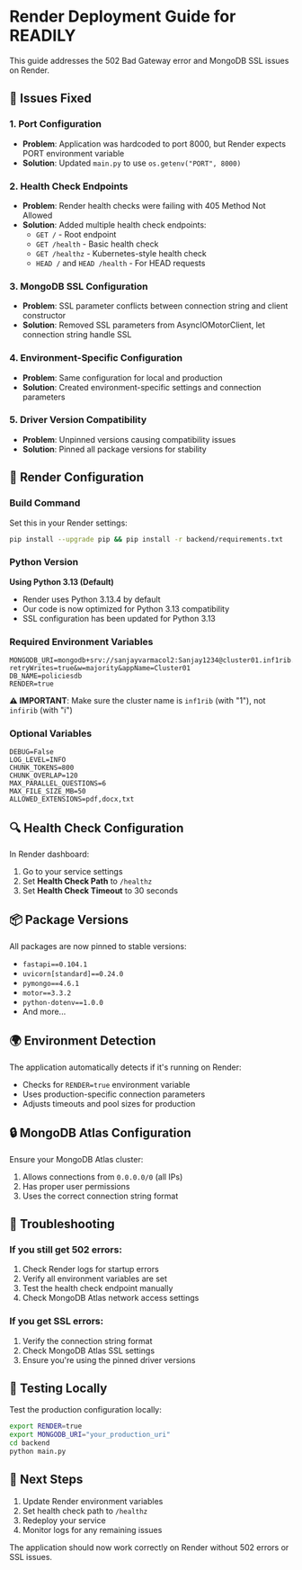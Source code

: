# Render Deployment Guide for READILY

This guide addresses the 502 Bad Gateway error and MongoDB SSL issues on Render.

## 🔧 Issues Fixed

### 1. Port Configuration
- **Problem**: Application was hardcoded to port 8000, but Render expects PORT environment variable
- **Solution**: Updated `main.py` to use `os.getenv("PORT", 8000)`

### 2. Health Check Endpoints
- **Problem**: Render health checks were failing with 405 Method Not Allowed
- **Solution**: Added multiple health check endpoints:
  - `GET /` - Root endpoint
  - `GET /health` - Basic health check
  - `GET /healthz` - Kubernetes-style health check
  - `HEAD /` and `HEAD /health` - For HEAD requests

### 3. MongoDB SSL Configuration
- **Problem**: SSL parameter conflicts between connection string and client constructor
- **Solution**: Removed SSL parameters from AsyncIOMotorClient, let connection string handle SSL

### 4. Environment-Specific Configuration
- **Problem**: Same configuration for local and production
- **Solution**: Created environment-specific settings and connection parameters

### 5. Driver Version Compatibility
- **Problem**: Unpinned versions causing compatibility issues
- **Solution**: Pinned all package versions for stability

## 🚀 Render Configuration

### Build Command
Set this in your Render settings:
```bash
pip install --upgrade pip && pip install -r backend/requirements.txt
```

### Python Version
**Using Python 3.13 (Default)**
- Render uses Python 3.13.4 by default
- Our code is now optimized for Python 3.13 compatibility
- SSL configuration has been updated for Python 3.13

### Required Environment Variables
```
MONGODB_URI=mongodb+srv://sanjayvarmacol2:Sanjay1234@cluster01.inf1rib.mongodb.net/policiesdb?retryWrites=true&w=majority&appName=Cluster01
DB_NAME=policiesdb
RENDER=true
```

**⚠️ IMPORTANT**: Make sure the cluster name is `inf1rib` (with "1"), not `infirib` (with "i")

### Optional Variables
```
DEBUG=False
LOG_LEVEL=INFO
CHUNK_TOKENS=800
CHUNK_OVERLAP=120
MAX_PARALLEL_QUESTIONS=6
MAX_FILE_SIZE_MB=50
ALLOWED_EXTENSIONS=pdf,docx,txt
```

## 🔍 Health Check Configuration

In Render dashboard:
1. Go to your service settings
2. Set **Health Check Path** to `/healthz`
3. Set **Health Check Timeout** to 30 seconds

## 📦 Package Versions

All packages are now pinned to stable versions:
- `fastapi==0.104.1`
- `uvicorn[standard]==0.24.0`
- `pymongo==4.6.1`
- `motor==3.3.2`
- `python-dotenv==1.0.0`
- And more...

## 🌍 Environment Detection

The application automatically detects if it's running on Render:
- Checks for `RENDER=true` environment variable
- Uses production-specific connection parameters
- Adjusts timeouts and pool sizes for production

## 🔒 MongoDB Atlas Configuration

Ensure your MongoDB Atlas cluster:
1. Allows connections from `0.0.0.0/0` (all IPs)
2. Has proper user permissions
3. Uses the correct connection string format

## 🐛 Troubleshooting

### If you still get 502 errors:
1. Check Render logs for startup errors
2. Verify all environment variables are set
3. Test the health check endpoint manually
4. Check MongoDB Atlas network access settings

### If you get SSL errors:
1. Verify the connection string format
2. Check MongoDB Atlas SSL settings
3. Ensure you're using the pinned driver versions

## 📝 Testing Locally

Test the production configuration locally:
```bash
export RENDER=true
export MONGODB_URI="your_production_uri"
cd backend
python main.py
```

## 🎯 Next Steps

1. Update Render environment variables
2. Set health check path to `/healthz`
3. Redeploy your service
4. Monitor logs for any remaining issues

The application should now work correctly on Render without 502 errors or SSL issues.
